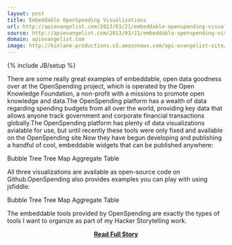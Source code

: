 ```yaml
---
layout: post
title: Embeddable OpenSpending Visualizations
url: http://apievangelist.com/2013/03/21/embeddable-openspending-visualizations/
source: http://apievangelist.com/2013/03/21/embeddable-openspending-visualizations/
domain: apievangelist.com
image: http://kinlane-productions.s3.amazonaws.com/api-evangelist-site/blog/openspending-bubble-tree-visualization.png
---
```

{% include JB/setup %}<p>There are some really great examples of embeddable, open data goodness over at the OpenSpending project, which is  operated by the Open Knowledge Foundation, a non-profit with a missions to promote open knowledge and data.The OpenSpending platform has a wealth of data regarding spending budgets from all over the world, providing key data that allows anyone track government and corporate financial transactions globally.The OpenSpending platform has plenty of data visualizations avialable for use, but until recently these tools were only fixed and available on the OpenSpending site.Now they have begun developing and publishing a handful of cool, embeddable widgets that can be published anywhere:

Bubble Tree
Tree Map
Aggregate Table

All three visualizations are available as open-source code on Github.OpenSpending also provides examples you can play with using jsfiddle:

Bubble Tree
Tree Map
Aggregate Table

The embeddable tools provided by OpenSpending are exactly the types of tools I want to organize as part of my Hacker Storytelling work.</p>
<center><p><a href="http://apievangelist.com/2013/03/21/embeddable-openspending-visualizations/" style='padding:25px; font-sze:18px; font-weight: bold;'>Read Full Story</a></p></center>
